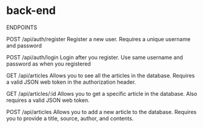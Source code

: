 # back-end

ENDPOINTS

POST /api/auth/register
Register a new user. Requires a unique username and password

POST /api/auth/login
Login after you register. Use same username and password as when you registered

GET /api/articles
Allows you to see all the articles in the database. Requires a valid JSON web token in the authorization header.

GET /api/articles/:id
Allows you to get a specific article in the database. Also requires a valid JSON web token.

POST /api/articles
Allows you to add a new article to the database. Requires you to provide a title, source, author, and contents.
